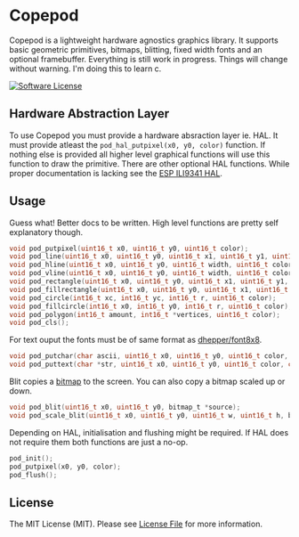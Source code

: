 # Copepod

Copepod is a lightweight hardware agnostics graphics library. It supports basic geometric primitives, bitmaps, blitting, fixed width fonts and an optional framebuffer. Everything is still work in progress. Things will change without warning. I'm doing this to learn c.

[![Software License](https://img.shields.io/badge/license-MIT-brightgreen.svg?style=flat-square)](LICENSE.md)

## Hardware Abstraction Layer

To use Copepod you must provide a hardware absraction layer ie. HAL. It must provide atleast the `pod_hal_putpixel(x0, y0, color)` function. If nothing else is provided all higher level graphical functions will use this function to draw the primitive. There are other optional HAL functions. While proper documentation is lacking see the [ESP ILI9341 HAL](https://github.com/tuupola/copepod-esp-ili9341).

## Usage

Guess what! Better docs to be written. High level functions are pretty self explanatory though.

```c
void pod_putpixel(uint16_t x0, uint16_t y0, uint16_t color);
void pod_line(uint16_t x0, uint16_t y0, uint16_t x1, uint16_t y1, uint16_t color);
void pod_hline(uint16_t x0, uint16_t y0, uint16_t width, uint16_t color);
void pod_vline(uint16_t x0, uint16_t y0, uint16_t width, uint16_t color);
void pod_rectangle(uint16_t x0, uint16_t y0, uint16_t x1, uint16_t y1, uint16_t color);
void pod_fillrectangle(uint16_t x0, uint16_t y0, uint16_t x1, uint16_t y1, uint16_t color);
void pod_circle(int16_t xc, int16_t yc, int16_t r, uint16_t color);
void pod_fillcircle(int16_t x0, int16_t y0, int16_t r, uint16_t color);
void pod_polygon(int16_t amount, int16_t *vertices, uint16_t color);
void pod_cls();
```

For text ouput the fonts must be of same format as [dhepper/font8x8](https://github.com/dhepper/font8x8).

```c
void pod_putchar(char ascii, uint16_t x0, uint16_t y0, uint16_t color, char font[128][8]);
void pod_puttext(char *str, uint16_t x0, uint16_t y0, uint16_t color, char font[128][8]);
```

Blit copies a [bitmap](https://github.com/tuupola/copepod/blob/master/bitmap.c) to the screen. You can also copy a bitmap scaled up or down.

```c
void pod_blit(uint16_t x0, uint16_t y0, bitmap_t *source);
void pod_scale_blit(uint16_t x0, uint16_t y0, uint16_t w, uint16_t h, bitmap_t *source);
```

Depending on HAL, initialisation and flushing might be required. If HAL does not require them both functions are just a no-op.

```c
pod_init();
pod_putpixel(x0, y0, color);
pod_flush();
```

## License

The MIT License (MIT). Please see [License File](LICENSE.md) for more information.
